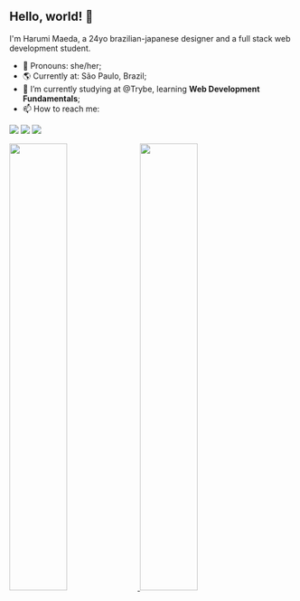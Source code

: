 
## Hello, world! :wave:

I'm Harumi Maeda, a 24yo brazilian-japanese designer and a full stack web development student.

- :woman: Pronouns: she/her;
- :earth_americas: Currently at: São Paulo, Brazil;
- 🌱 I’m currently studying at @Trybe, learning **Web Development Fundamentals**;
- 📫 How to reach me:

<a href="https://instagram.com/harumimaeda" target="_blank"><img src="https://img.shields.io/badge/-Instagram-%23E4405F?style=for-the-badge&logo=instagram&logoColor=white" target="_blank"></a>
<a href = "mailto:harumiumaeda@gmail.com"><img src="https://img.shields.io/badge/Gmail-D14836?style=for-the-badge&logo=gmail&logoColor=white" target="_blank"></a>
<a href="https://www.linkedin.com/in/harumi-maeda/" target="_blank"><img src="https://img.shields.io/badge/-LinkedIn-%230077B5?style=for-the-badge&logo=linkedin&logoColor=white" target="_blank"></a> 


<div class="row">
<a href="https://github.com/harumimaeda">
<img width="45%" src="https://github-readme-stats.vercel.app/api?username=harumimaeda&show_icons=true&theme=aura_dark&include_all_commits=true&count_private=true"/>
  <img width="45%" src="https://github-readme-stats.vercel.app/api/top-langs/?username=harumimaeda&layout=compact&langs_count=7&theme=aura_dark"/>
  </a>
</div>
